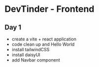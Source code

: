 # DevTinder - Frontend

## Day 1

- create a vite + react application
- code clean up and Hello World
- install tailwindCSS
- install daisyUI
- add Navbar component
